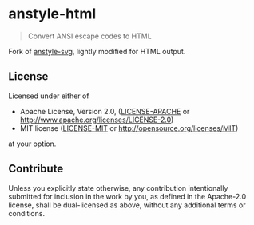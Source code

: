 # anstyle-html

> Convert ANSI escape codes to HTML

Fork of [anstyle-svg](https://github.com/rust-cli/anstyle/tree/main/crates/anstyle-svg), lightly modified for HTML output.

## License

Licensed under either of

* Apache License, Version 2.0, ([LICENSE-APACHE](LICENSE-APACHE) or <http://www.apache.org/licenses/LICENSE-2.0>)
* MIT license ([LICENSE-MIT](LICENSE-MIT) or <http://opensource.org/licenses/MIT>)

at your option.

## Contribute

Unless you explicitly state otherwise, any contribution intentionally
submitted for inclusion in the work by you, as defined in the Apache-2.0
license, shall be dual-licensed as above, without any additional terms or
conditions.
